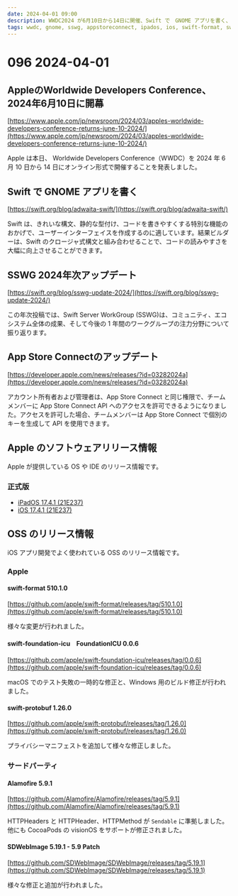 ```yaml
---
date: 2024-04-01 09:00
description: WWDC2024 が6月10日から14日に開催、Swift で　GNOME アプリを書く、SSWG 2024年次アップデート、App Store Connect のアップデート
tags: wwdc, gnome, sswg, appstoreconnect, ipados, ios, swift-format, swift-foundation-icu, swift-protobuf, alamofire, sd-web-image
---
```

# 096 2024-04-01

## AppleのWorldwide Developers Conference、2024年6月10日に開幕

[https://www.apple.com/jp/newsroom/2024/03/apples-worldwide-developers-conference-returns-june-10-2024/](https://www.apple.com/jp/newsroom/2024/03/apples-worldwide-developers-conference-returns-june-10-2024/)

Apple は本日、 Worldwide Developers Conference（WWDC）を 2024 年 6 月 10 日から 14 日にオンライン形式で開催することを発表しました。

## Swift で GNOME アプリを書く

[https://swift.org/blog/adwaita-swift/](https://swift.org/blog/adwaita-swift/)

Swift は、きれいな構文、静的な型付け、コードを書きやすくする特別な機能のおかげで、ユーザーインターフェイスを作成するのに適しています。結果ビルダーは、Swift のクロージャ式構文と組み合わせることで、コードの読みやすさを大幅に向上させることができます。

## SSWG 2024年次アップデート

[https://swift.org/blog/sswg-update-2024/](https://swift.org/blog/sswg-update-2024/)

この年次投稿では、Swift Server WorkGroup (SSWG)は、コミュニティ、エコシステム全体の成果、そして今後の 1 年間のワークグループの注力分野について振り返ります。

## App Store Connectのアップデート

[https://developer.apple.com/news/releases/?id=03282024a](https://developer.apple.com/news/releases/?id=03282024a)

アカウント所有者および管理者は、App Store Connect と同じ権限で、チームメンバーに App Store Connect API へのアクセスを許可できるようになりました。アクセスを許可した場合、チームメンバーは App Store Connect で個別のキーを生成して API を使用できます。

## Apple のソフトウェアリリース情報

Apple が提供している OS や IDE のリリース情報です。

### 正式版

- [iPadOS 17.4.1 (21E237)](https://developer.apple.com/news/releases/?id=03272024a)
- [iOS 17.4.1 (21E237)](https://developer.apple.com/news/releases/?id=03272024b)

## OSS のリリース情報

iOS アプリ開発でよく使われている OSS のリリース情報です。

### Apple

#### swift-format 510.1.0

[https://github.com/apple/swift-format/releases/tag/510.1.0](https://github.com/apple/swift-format/releases/tag/510.1.0)

様々な変更が行われました。

#### swift-foundation-icu　FoundationICU 0.0.6

[https://github.com/apple/swift-foundation-icu/releases/tag/0.0.6](https://github.com/apple/swift-foundation-icu/releases/tag/0.0.6)

macOS でのテスト失敗の一時的な修正と、Windows 用のビルド修正が行われました。

#### swift-protobuf 1.26.0

[https://github.com/apple/swift-protobuf/releases/tag/1.26.0](https://github.com/apple/swift-protobuf/releases/tag/1.26.0)

プライバシーマニフェストを追加して様々な修正しました。

### サードパーティ

#### Alamofire 5.9.1

[https://github.com/Alamofire/Alamofire/releases/tag/5.9.1](https://github.com/Alamofire/Alamofire/releases/tag/5.9.1)

HTTPHeaders と HTTPHeader、HTTPMethod が `Sendable` に準拠しました。他にも CocoaPods の visionOS をサポートが修正されました。

#### SDWebImage 5.19.1 - 5.9 Patch

[https://github.com/SDWebImage/SDWebImage/releases/tag/5.19.1](https://github.com/SDWebImage/SDWebImage/releases/tag/5.19.1)

様々な修正と追加が行われました。

